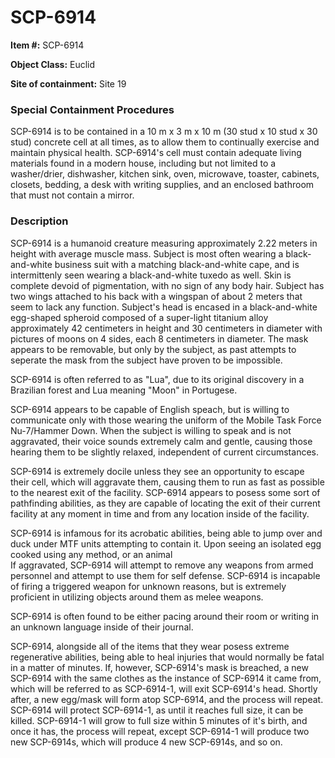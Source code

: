 # SCP-6914
**Item #:** SCP-6914

**Object Class:** Euclid

**Site of containment:** Site 19

### Special Containment Procedures
SCP-6914 is to be contained in a 10 m x 3 m x 10 m (30 stud x 10 stud x 30 stud) concrete cell at all times, as to allow them to continually exercise and maintain physical health. SCP-6914's cell must contain adequate living materials found in a modern house, including but not limited to a washer/drier, dishwasher, kitchen sink, oven, microwave, toaster, cabinets, closets, bedding, a desk with writing supplies, and an enclosed bathroom that must not contain a mirror.

### Description
SCP-6914 is a humanoid creature measuring approximately 2.22 meters in height with average muscle mass. Subject is most often wearing a black-and-white business suit with a matching black-and-white cape, and is intermittenly seen wearing a black-and-white tuxedo as well. Skin is complete devoid of pigmentation, with no sign of any body hair. Subject has two wings attached to his back with a wingspan of about 2 meters that seem to lack any function. Subject's head is encased in a black-and-white egg-shaped spheroid composed of a super-light titanium alloy approximately 42 centimeters in height and 30 centimeters in diameter with pictures of moons on 4 sides, each 8 centimeters in diameter. The mask appears to be removable, but only by the subject, as past attempts to seperate the mask from the subject have proven to be impossible. 

SCP-6914 is often referred to as "Lua", due to its original discovery in a Brazilian forest and Lua meaning "Moon" in Portugese.

SCP-6914 appears to be capable of English speach, but is willing to communicate only with those wearing the uniform of the Mobile Task Force Nu-7/Hammer Down. When the subject is willing to speak and is not aggravated, their voice sounds extremely calm and gentle, causing those hearing them to be slightly relaxed, independent of current circumstances.

SCP-6914 is extremely docile unless they see an opportunity to escape their cell, which will aggravate them, causing them to run as fast as possible to the nearest exit of the facility. SCP-6914 appears to posess some sort of pathfinding abilities, as they are capable of locating the exit of their current facility at any moment in time and from any location inside of the facility.

SCP-6914 is infamous for its acrobatic abilities, being able to jump over and duck under MTF units attempting to contain it. Upon seeing an isolated egg cooked using any method, or an animal   
If aggravated, SCP-6914 will attempt to remove any weapons from armed personnel and attempt to use them for self defense. SCP-6914 is incapable of firing a triggered weapon for unknown reasons, but is extremely proficient in utilizing objects around them as melee weapons.

SCP-6914 is often found to be either pacing around their room or writing in an unknown language inside of their journal.

SCP-6914, alongside all of the items that they wear posess extreme regenerative abilities, being able to heal injuries that would normally be fatal in a matter of minutes. If, however, SCP-6914's mask is breached, a new SCP-6914 with the same clothes as the instance of SCP-6914 it came from, which will be referred to as SCP-6914-1, will exit SCP-6914's head. Shortly after, a new egg/mask will form atop SCP-6914, and the process will repeat. SCP-6914 will protect SCP-6914-1, as until it reaches full size, it can be killed. SCP-6914-1 will grow to full size within 5 minutes of it's birth, and once it has, the process will repeat, except SCP-6914-1 will produce two new SCP-6914s, which will produce 4 new SCP-6914s, and so on.